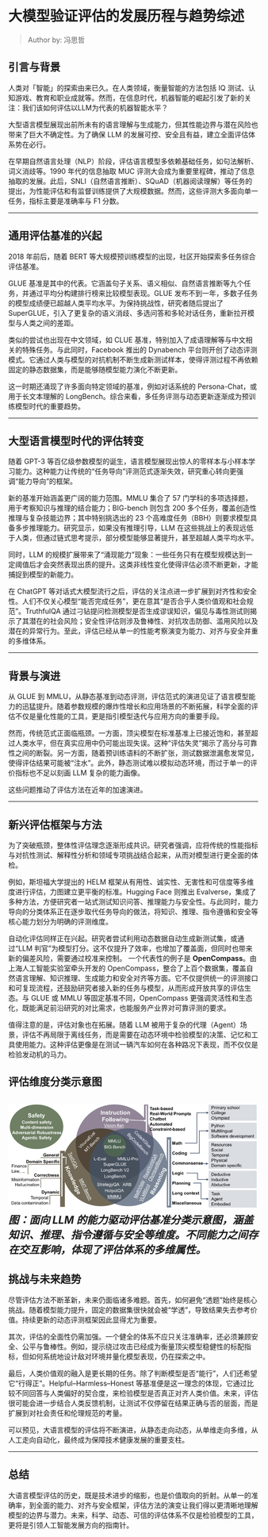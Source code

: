 <!--Copyright © ZOMI 适用于[License](https://github.com/Infrasys-AI/AIInfra)版权许可-->

# 大模型验证评估的发展历程与趋势综述

> Author by: 冯思哲
## 引言与背景
人类对「智能」的探索由来已久。在人类领域，衡量智能的方法包括 IQ 测试、认知游戏、教育和职业成就等。然而，在信息时代，机器智能的崛起引发了新的关注：我们该如何评估以LLM为代表的机器智能水平？  

大型语言模型展现出前所未有的语言理解与生成能力，但其性能边界与潜在风险也带来了巨大不确定性。为了确保 LLM 的发展可控、安全且有益，建立全面评估体系势在必行。  

在早期自然语言处理（NLP）阶段，评估语言模型多依赖基础任务，如句法解析、词义消歧等。1990 年代的信息抽取 MUC 评测大会成为重要里程碑，推动了信息抽取的发展。此后，SNLI（自然语言推断）、SQuAD（机器阅读理解）等任务的提出，为性能评估和有监督训练提供了大规模数据。然而，这些评测大多面向单一任务，指标主要是准确率与 F1 分数。

---

## 通用评估基准的兴起
2018 年前后，随着 BERT 等大规模预训练模型的出现，社区开始探索多任务综合评估基准。  

GLUE 基准是其中的代表。它涵盖句子关系、语义相似、自然语言推断等九个任务，并通过平均分构建排行榜来比较模型表现。GLUE 发布不到一年，多数子任务的模型成绩便已超越人类平均水平。为保持挑战性，研究者随后提出了 SuperGLUE，引入了更复杂的语义消歧、多选问答和多轮对话任务，重新拉开模型与人类之间的差距。  

类似的尝试也出现在中文领域，如 CLUE 基准，特别加入了成语理解等与中文相关的特殊任务。与此同时，Facebook 推出的 Dynabench 平台则开创了动态评测模式。它通过人类与模型的对抗机制不断生成新测试样本，使得评测过程不再依赖固定的静态数据集，而是能够随模型能力演化不断更新。  

这一时期还涌现了许多面向特定领域的基准，例如对话系统的 Persona-Chat，或用于长文本理解的 LongBench。综合来看，多任务评测与动态更新逐渐成为预训练模型时代的重要趋势。

---

## 大型语言模型时代的评估转变
随着 GPT-3 等百亿级参数模型的诞生，语言模型展现出惊人的零样本与小样本学习能力。这种能力让传统的“任务导向”评测范式逐渐失效，研究重心转向更强调“能力导向”的框架。  

新的基准开始涵盖更广阔的能力范围。MMLU 集合了 57 门学科的多项选择题，用于考察知识与推理的结合能力；BIG-bench 则包含 200 多个任务，覆盖创造性推理与复杂技能边界；其中特别挑选出的 23 个高难度任务（BBH）则要求模型具备多步推理能力。研究显示，如果没有推理引导，LLM 在这些挑战上的表现远低于人类，但通过链式思考提示，部分模型能够显著提升，甚至超越人类平均水平。  

同时，LLM 的规模扩展带来了“涌现能力”现象：一些任务只有在模型规模达到一定阈值后才会突然表现出质的提升。这类非线性变化使得评估必须不断更新，才能捕捉到模型的新能力。  

在 ChatGPT 等对话式大模型流行之后，评估的关注点进一步扩展到对齐性和安全性。人们不仅关心模型“能否完成任务”，更在意其“是否合乎人类价值观和社会规范”。TruthfulQA 通过刁钻提问检测模型是否生成谬误知识，偏见与毒性测试则揭示了其潜在的社会风险；安全性评估则涉及鲁棒性、对抗攻击防御、滥用风险以及潜在的异常行为。至此，评估已经从单一的性能考察演变为能力、对齐与安全并重的多维体系。

---

## 背景与演进
从 GLUE 到 MMLU，从静态基准到动态评测，评估范式的演进见证了语言模型能力的迅猛提升。随着参数规模的爆炸性增长和应用场景的不断拓展，科学全面的评估不仅是量化性能的工具，更是指引模型迭代与应用方向的重要手段。  

然而，传统范式正面临瓶颈。一方面，顶尖模型在标准基准上已接近饱和，甚至超过人类水平，但在真实应用中仍可能出现失误。这种“评估失灵”揭示了高分与可靠性之间的断裂。另一方面，随着预训练语料的不断扩张，测试数据泄漏愈发常见，使得评估结果可能被“注水”。此外，静态测试难以模拟动态环境，而过于单一的评价指标也不足以刻画 LLM 复杂的能力画像。  

这些问题推动了评估方法在近年的加速演进。

---

## 新兴评估框架与方法
为了突破瓶颈，整体性评估理念逐渐形成共识。研究者强调，应将传统的性能指标与对抗性测试、解释性分析和领域专项挑战结合起来，从而对模型进行更全面的体检。  

例如，斯坦福大学提出的 HELM 框架从有用性、诚实性、无害性和可信度等多维度进行评估，力图建立更平衡的标准。Hugging Face 则推出 Evalverse，集成了多种方法，方便研究者一站式测试知识问答、推理能力与安全性。与此同时，能力导向的分类体系正在逐步取代任务导向的做法，将知识、推理、指令遵循和安全等核心能力划分为明确的评测维度。  

自动化评估同样正在兴起。研究者尝试利用动态数据自动生成新测试集，或通过“LLM 判官”为模型打分。这不仅提升了效率，也增加了覆盖面，但同时也带来新的偏差风险，需要通过校准来控制。  一个代表性的例子是 **OpenCompass**。由上海人工智能实验室牵头开发的 OpenCompass，整合了上百个数据集，覆盖自然语言理解、知识推理、生成能力和安全对齐等方面。它不仅提供统一的评测接口和可复现流程，还鼓励研究者接入新的任务与模型，从而形成开放共享的评估生态。与 GLUE 或 MMLU 等固定基准不同，OpenCompass 更强调灵活性和生态化，既能满足前沿研究的对比需求，也能服务产业界对可靠评测的要求。  

值得注意的是，评估对象也在拓展。随着 LLM 被用于复杂的代理（Agent）场景，评估不再局限于离线任务，而是需要在动态环境中检验模型的决策、记忆和工具使用能力。这种评估更像是在测试一辆汽车如何在各种路况下表现，而不仅仅是检验发动机的马力。

## 评估维度分类示意图

![LLM 评估维度分类示意图](./images/01Introduction01.jpg)
*图：面向 LLM 的能力驱动评估基准分类示意图，涵盖知识、推理、指令遵循与安全等维度。不同能力之间存在交互影响，体现了评估体系的多维属性。*
---

## 挑战与未来趋势
尽管评估方法不断革新，未来仍面临诸多难题。首先，如何避免“透题”始终是核心挑战。随着模型能力提升，固定的数据集很快就会被“学透”，导致结果失去参考价值。持续更新的动态评测框架因此显得尤为重要。  

其次，评估的全面性仍需加强。一个健全的体系不应只关注准确率，还必须兼顾安全、公平与鲁棒性。例如，提示绕过攻击已经成为衡量顶尖模型稳健性的标配指标，但如何系统地设计敌对环境并量化模型表现，仍在探索之中。  

最后，人类价值观的融入是更长期的任务。除了判断模型是否“能行”，人们还希望它“行得正”。Helpful–Harmless–Honest 等基准便是这一理念的体现，它通过比较不同回答与人类偏好的契合度，来检验模型是否真正对齐人类价值。未来，评估很可能会进一步结合人类反馈机制，让测试不仅停留在结果正确与否的层面，而是扩展到对社会责任和伦理规范的考量。  

可以预见，大语言模型的评估将不断演进，从静态走向动态，从单维走向多维，从人工走向自动化，最终成为保障技术健康发展的重要支柱。

---

## 总结
大语言模型评估的历史，既是技术进步的缩影，也是价值取向的折射。从单一的准确率，到全面的能力、对齐与安全框架，评估方法的演变让我们得以更清晰地理解模型的边界与潜力。未来，科学、动态、可信的评估体系不仅是检验模型的工具，更将是引领人工智能发展方向的指南针。
